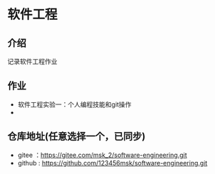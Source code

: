 
# 软件工程

## 介绍

记录软件工程作业

## 作业

- 软件工程实验一：个人编程技能和git操作
- 

## 仓库地址(任意选择一个，已同步)

- gitee ：https://gitee.com/msk_2/software-engineering.git
- github : https://github.com/123456msk/software-engineering.git





